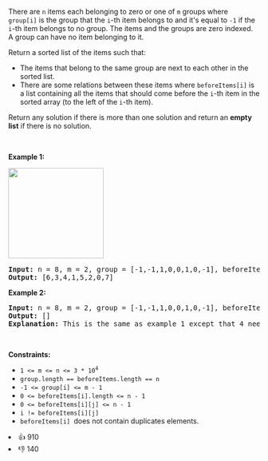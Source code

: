<p>There are&nbsp;<code>n</code>&nbsp;items each&nbsp;belonging to zero or one of&nbsp;<code>m</code>&nbsp;groups where <code>group[i]</code>&nbsp;is the group that the <code>i</code>-th item belongs to and it's equal to <code>-1</code>&nbsp;if the <code>i</code>-th item belongs to no group. The items and the groups are zero indexed. A group can have no item belonging to it.</p>

<p>Return a sorted list of the items such that:</p>

<ul> 
 <li>The items that belong to the same group are next to each other in the sorted list.</li> 
 <li>There are some&nbsp;relations&nbsp;between these items where&nbsp;<code>beforeItems[i]</code>&nbsp;is a list containing all the items that should come before the&nbsp;<code>i</code>-th item in the sorted array (to the left of the&nbsp;<code>i</code>-th item).</li> 
</ul>

<p>Return any solution if there is more than one solution and return an <strong>empty list</strong>&nbsp;if there is no solution.</p>

<p>&nbsp;</p> 
<p><strong class="example">Example 1:</strong></p>

<p><strong><img alt="" src="https://assets.leetcode.com/uploads/2019/09/11/1359_ex1.png" style="width: 191px; height: 181px;" /></strong></p>

<pre>
<strong>Input:</strong> n = 8, m = 2, group = [-1,-1,1,0,0,1,0,-1], beforeItems = [[],[6],[5],[6],[3,6],[],[],[]]
<strong>Output:</strong> [6,3,4,1,5,2,0,7]
</pre>

<p><strong class="example">Example 2:</strong></p>

<pre>
<strong>Input:</strong> n = 8, m = 2, group = [-1,-1,1,0,0,1,0,-1], beforeItems = [[],[6],[5],[6],[3],[],[4],[]]
<strong>Output:</strong> []
<strong>Explanation:</strong>&nbsp;This is the same as example 1 except that 4 needs to be before 6 in the sorted list.
</pre>

<p>&nbsp;</p> 
<p><strong>Constraints:</strong></p>

<ul> 
 <li><code>1 &lt;= m &lt;= n &lt;= 3 * 10<sup>4</sup></code></li> 
 <li><code>group.length == beforeItems.length == n</code></li> 
 <li><code>-1 &lt;= group[i] &lt;= m - 1</code></li> 
 <li><code>0 &lt;= beforeItems[i].length &lt;= n - 1</code></li> 
 <li><code>0 &lt;= beforeItems[i][j] &lt;= n - 1</code></li> 
 <li><code>i != beforeItems[i][j]</code></li> 
 <li><code>beforeItems[i]&nbsp;</code>does not contain&nbsp;duplicates elements.</li> 
</ul>

<div><li>👍 910</li><li>👎 140</li></div>